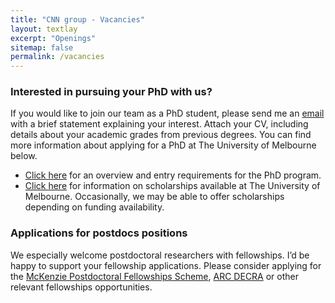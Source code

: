 ```yaml
---
title: "CNN group - Vacancies"
layout: textlay
excerpt: "Openings"
sitemap: false
permalink: /vacancies
---
```


### Interested in pursuing your PhD with us?
If you would like to join our team as a PhD student, please send me an [email](mailto:tuan.nguyen@unimelb.edu.au) with a brief statement explaining your interest. Attach your CV, including details about your academic grades from previous degrees. You can find more information about applying for a PhD at The University of Melbourne below.

* [Click here](https://study.unimelb.edu.au/find/courses/graduate/doctor-of-philosophy-engineering-and-it/) for an overview and entry requirements for the PhD program.
* [Click here](https://study.unimelb.edu.au/find/courses/graduate/doctor-of-philosophy-engineering-and-it/fees/#scholarships) for information on scholarships available at The University of Melbourne. Occasionally, we may be able to offer scholarships depending on funding availability. 

### Applications for postdocs positions
We especially welcome postdoctoral researchers with fellowships. I’d be happy to support your fellowship applications. Please consider applying for the [McKenzie Postdoctoral Fellowships Scheme](https://sites.research.unimelb.edu.au/research-funding/researcher-development-schemes/mckenzie-fellowship), [ARC DECRA](https://www.arc.gov.au/funding-research/funding-schemes/discovery-program/discovery-early-career-researcher-award-decra) or other relevant fellowships opportunities.


